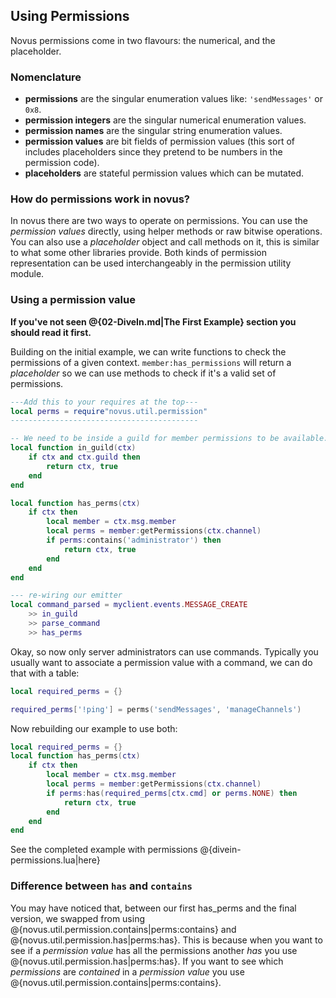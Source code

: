 ## Using Permissions

Novus permissions come in two flavours: the numerical, and the placeholder.

### Nomenclature

- **permissions** are the singular enumeration values like: `'sendMessages'` or `0x8`.
- **permission integers** are the singular numerical enumeration values.
- **permission names** are the singular string enumeration values.
- **permission values** are bit fields of permission values (this sort of includes placeholders since they pretend to be numbers in the permission code).
- **placeholders** are stateful permission values which can be mutated.

### How do permissions work in novus?

In novus there are two ways to operate on permissions. You can use the *permission values*
directly, using helper methods or raw bitwise operations. You can also use a *placeholder*
object and call methods on it, this is similar to what some other libraries provide. Both kinds of
permission representation can be used interchangeably in the permission utility module.

### Using a permission value

**If you've not seen @{02-DiveIn.md|The First Example} section you should read it first.**

Building on the initial example, we can write functions to check the permissions of a
given context. `member:has_permissions` will return a *placeholder* so we can use methods
to check if it's a valid set of permissions.

```lua
---Add this to your requires at the top---
local perms = require"novus.util.permission"
------------------------------------------

-- We need to be inside a guild for member permissions to be available.
local function in_guild(ctx)
    if ctx and ctx.guild then
        return ctx, true
    end
end

local function has_perms(ctx)
    if ctx then
        local member = ctx.msg.member
        local perms = member:getPermissions(ctx.channel)
        if perms:contains('administrator') then
            return ctx, true
        end
    end
end

--- re-wiring our emitter
local command_parsed = myclient.events.MESSAGE_CREATE
    >> in_guild
    >> parse_command
    >> has_perms
```

Okay, so now only server administrators can use commands. Typically you usually want
to associate a permission value with a command, we can do that with a table:

```lua
local required_perms = {}

required_perms['!ping'] = perms('sendMessages', 'manageChannels')
```

Now rebuilding our example to use both:

```lua
local required_perms = {}
local function has_perms(ctx)
    if ctx then
        local member = ctx.msg.member
        local perms = member:getPermissions(ctx.channel)
        if perms:has(required_perms[ctx.cmd] or perms.NONE) then
            return ctx, true
        end
    end
end
```

See the completed example with permissions @{divein-permissions.lua|here}

### Difference between `has` and `contains`

You may have noticed that, between our first has_perms and the final version,
we swapped from using @{novus.util.permission.contains|perms:contains}
and @{novus.util.permission.has|perms:has}. This is because when you want to
see if a *permission value* has all the permissions another *has* you use
@{novus.util.permission.has|perms:has}. If you want to see which *permissions* are *contained* in a
*permission value* you use @{novus.util.permission.contains|perms:contains}.

